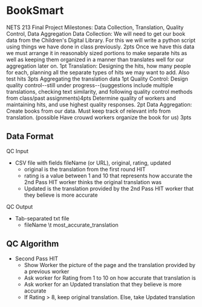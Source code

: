 # BookSmart
NETS 213 Final Project
Milestones: Data Collection, Translation, Quality Control, Data Aggregation
Data Collection:
  We will need to get our book data from the Children's Digital Library. For this we will write a python script using things we have done in class previously. 2pts
  Once we have this data we must arrange it in reasonably sized portions to make separate hits as well as keeping them organized in a manner than translates well for our aggregation later on. 1pt
Translation:
 Designing the hits, how many people for each, planning all the separate types of hits we may want to add. Also test hits 3pts
 Aggregating the translation data 1pt
Quality Control:
  Design quality control--still under progress--(suggestions include multiple translations, checking text similarity, and following quality control methods from class/past assignments)4pts
  Determine quality of workers and maintaining hits, and use highest quality responses. 2pt
Data Aggregation:
  Create books from our data. Must keep track of relevant info from translation. (possible Have crouwd workers organize the book for us) 3pts



## Data Format
QC Input
- CSV file with fields fileName (or URL), original, rating, updated
	- original is the translation from the first round HIT
	- rating is a value between 1 and 10 that represents how accurate the 2nd Pass HIT worker thinks the original translation was
	- Updated is the translation provided by the 2nd Pass HIT worker that they believe is more accurate

QC Output
- Tab-separated txt file
	- fileName \t most_accurate_translation


## QC Algorithm
- Second Pass HIT
	- Show Worker the picture of the page and the translation provided by a previous worker
	- Ask worker for Rating from 1 to 10 on how accurate that translation is
	- Ask worker for an Updated translation that they believe is more accurate
	- If Rating > 8, keep original translation. Else, take Updated translation